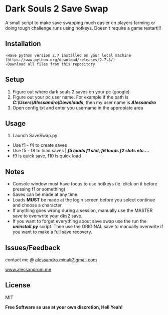 Dark Souls 2 Save Swap
=========

A small script to make save swapping much easier on players farming or doing tough challenge runs using hotkeys. 
Doesn't require a game restart!!!

Installation
--------------
```
-Have python version 2.7 installed on your local machine (https://www.python.org/download/releases/2.7.8/)
-Download all files from this repository
```

Setup
--------------
1. Figure out where dark souls 2 saves on your pc (google)
2. Figure out your pc user name. For example if the path is ***C:\Users\Alessandro\Downloads***, then my user name is ***Alessandro***
3. Open config.txt and enter you username in the appropiate area

Usage
--------------
1. Launch SaveSwap.py
- Use f1 - f4 to create saves
- Use f5 - f8 to load saves | ***f5 loads f1 slot, f6 loads f2 slots etc....***
- f9 is quick save, f10 is quick load

Notes
-----------------
- Console window must have focus to use hotkeys (ie. click on it before pressing f1 or something)
- Saves can be made at any time.
- Loads **MUST** be made at the login screen before you select continue and choose a character
- If anything goes wrong during a session, manually use the MASTER save to overwrite your dks2 save.
- If you want to forget everything about save swap use the run the ***uninstall.py*** script. Then use the ORIGINAL save to manually overwrite if you want to make a full save recovery.

Issues/Feedback
----
contact me @ alessandro.minali@gmail.com

www.alessandrom.me

License
----

MIT

**Free Software so use at your own discretion, Hell Yeah!**
